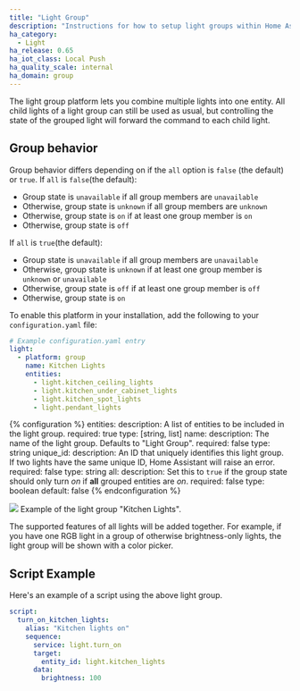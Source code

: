 ```yaml
---
title: "Light Group"
description: "Instructions for how to setup light groups within Home Assistant."
ha_category:
  - Light
ha_release: 0.65
ha_iot_class: Local Push
ha_quality_scale: internal
ha_domain: group
---
```


The light group platform lets you combine multiple lights into one entity. All child lights of a light group can still be used as usual, but controlling the state of the grouped light will forward the command to each child light.

## Group behavior

Group behavior differs depending on if the `all` option is `false` (the default) or `true`.
If `all` is `false`(the default):
- Group state is `unavailable` if all group members are `unavailable`
- Otherwise, group state is `unknown` if all group members are `unknown`
- Otherwise, group state is `on` if at least one group member is `on`
- Otherwise, group state is `off`

If `all` is `true`(the default):
- Group state is `unavailable` if all group members are `unavailable`
- Otherwise, group state is `unknown` if at least one group member is `unknown` or `unavailable`
- Otherwise, group state is `off` if at least one group member is `off`
- Otherwise, group state is `on`

To enable this platform in your installation, add the following to your `configuration.yaml` file:

```yaml
# Example configuration.yaml entry
light:
  - platform: group
    name: Kitchen Lights
    entities:
      - light.kitchen_ceiling_lights
      - light.kitchen_under_cabinet_lights
      - light.kitchen_spot_lights
      - light.pendant_lights
```

{% configuration %}
entities:
  description: A list of entities to be included in the light group.
  required: true
  type: [string, list]
name:
  description: The name of the light group. Defaults to "Light Group".
  required: false
  type: string
unique_id:
  description: An ID that uniquely identifies this light group. If two lights have the same unique ID, Home Assistant will raise an error.
  required: false
  type: string
all:
  description: Set this to `true` if the group state should only turn *on* if **all** grouped entities are *on*.
  required: false
  type: boolean
  default: false
{% endconfiguration %}

<p class='img'>
<img src='/images/integrations/light/group.png'>
Example of the light group "Kitchen Lights".
</p>

The supported features of all lights will be added together. For example, if you have one RGB light in a group of otherwise brightness-only lights, the light group will be shown with a color picker.

## Script Example

Here's an example of a script using the above light group.

```yaml
script:
  turn_on_kitchen_lights:
    alias: "Kitchen lights on"
    sequence:
      service: light.turn_on
      target:
        entity_id: light.kitchen_lights
      data:
        brightness: 100
```
